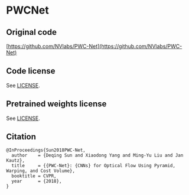 # PWCNet

## Original code

[https://github.com/NVlabs/PWC-Net](https://github.com/NVlabs/PWC-Net)

## Code license

See [LICENSE](LICENSE).

## Pretrained weights license

See [LICENSE](LICENSE).

## Citation

```
@InProceedings{Sun2018PWC-Net,
  author    = {Deqing Sun and Xiaodong Yang and Ming-Yu Liu and Jan Kautz},
  title     = {{PWC-Net}: {CNNs} for Optical Flow Using Pyramid, Warping, and Cost Volume},
  booktitle = CVPR,
  year      = {2018},
}
```